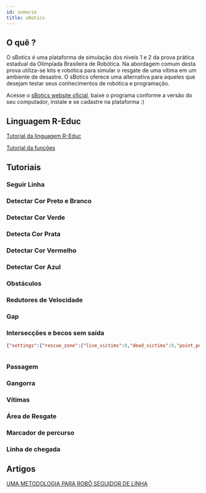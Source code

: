 ```yaml
---
id: sumario
title: sBotics
---
```


## O quê ?

O sBotics é uma plataforma de simulação dos níveis 1 e 2 da prova prática estadual da Olimpíada Brasileira de Robótica. Na abordagem comum desta prova utiliza-se kits e robótica para simular o resgate de uma vítima em um ambiente de desastre. O sBotics oferece uma alternativa para aqueles que desejam testar seus conhecimentos de robótica e programação.

Acesse o [sBotics website oficial](https://weduc.natalnet.br/sbotics/), baixe o programa conforme a versão do seu computador, instale e se cadastre na plataforma :)

## Linguagem R-Educ

[Tutorial da linguagem R-Educ](https://weduc.natalnet.br/sbotics/tutorial/reduc)

[Tutorial da funções](https://weduc.natalnet.br/sbotics/tutorial/reduc)

## Tutoriais

### Seguir Linha

### Detectar Cor Preto e Branco

### Detectar Cor Verde

### Detecta Cor Prata

### Detectar Cor Vermelho

### Detectar Cor Azul

### Obstáculos

### Redutores de Velocidade

### Gap

###  Intersecções e becos sem saída

<!--DOCUSAURUS_CODE_TABS-->

```json title="Pista"
{"settings":{"rescue_zone":{"live_victims":0,"dead_victims":0,"point_position":1,"ramp":0,"exit":0},"robot_permissions":{"robot_one":true,"robot_two":true,"robot_three":true,"robot_four":true,"robot_five":true,"custom_robots":false},"time_of_day":"12:00","description":"Arena sem tÃ­tulo","robot_has_to_follow_line":false,"time_limit_stops_code_execution":false,"finish_execution_after_code":false,"change_position_in_routine":false,"obstacle_dodging_time":50,"obstacle_pushing":true,"distance_based_checkpoint_scoring":false,"standard_robocup_jr_scoring":false,"rescue_kit_enabled":false,"lack_of_progress":false,"number_of_checkpoints":0,"time_limit":6,"level_two_evacuation_point":false,"level_two_rescue_kit":false,"marker_start_margin":0,"give_up_button":false,"give_up_penalty":false,"fixed_rescue_zone_checkpoint":false,"fixed_rescue_zone_ramp_checkpoint":false,"fixed_rescue_zone_exit_checkpoint":false,"place_markers_after_rescue_zone":false},"tiles":[{"id":1,"x":0,"z":0,"y":0,"type":"straight_line","rotation":0,"properties":{"has_checkpoint":false}},{"id":1},{"id":1,"x":0,"z":1,"y":0,"type":"straight_line","rotation":0,"properties":{"has_checkpoint":false}},{"id":1,"x":0,"z":2,"y":0,"type":"straight_line","rotation":0,"properties":{"has_checkpoint":false}},{"id":1,"x":0,"z":3,"y":0,"type":"straight_line","rotation":0,"properties":{"has_checkpoint":false}},{"id":1,"x":0,"z":4,"y":0,"type":"straight_line","rotation":0,"properties":{"has_checkpoint":false}},{"id":32,"x":0,"z":5,"y":0,"type":"straight_line","rotation":0,"properties":{"has_checkpoint":false}}]}

```

```json

```

### Passagem

### Gangorra

### Vítimas

### Área de Resgate

### Marcador de percurso

### Linha de chegada

<!--END_DOCUSAURUS_CODE_TABS-->

## Artigos

[UMA METODOLOGIA PARA ROBÔ SEGUIDOR DE LINHA](http://sistemaolimpo.org/midias/uploads/5b77490951a1a53800ddc3ee32a5d1e8.pdf)